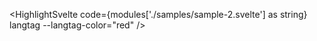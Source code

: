 <HighlightSvelte code={modules['./samples/sample-2.svelte'] as string} langtag --langtag-color="red" />